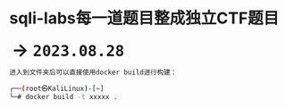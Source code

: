 # sqli-labs每一道题目整成独立CTF题目



​		<font size=6><b>→ `2023.08.28`</b></font>

```bash
进入到文件夹后可以直接使用docker build进行构建：

┌──(root㉿KaliLinux)-[~]
└─# docker build -t xxxxx .
```

